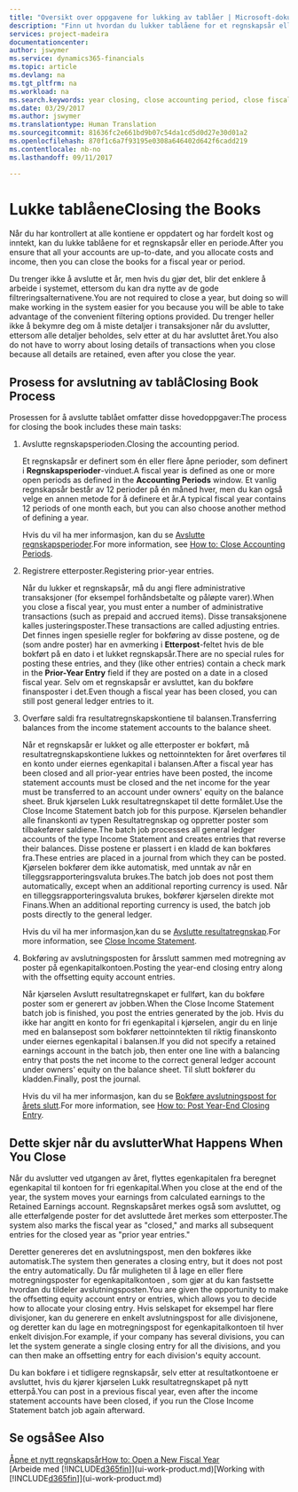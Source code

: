```yaml
---
title: "Oversikt over oppgavene for lukking av tablåer | Microsoft-dokumentasjon"
description: "Finn ut hvordan du lukker tablåene for et regnskapsår eller en regnskapsperiode, og hva som skjer etter at du har lukket ved utgangen av året."
services: project-madeira
documentationcenter: 
author: jswymer
ms.service: dynamics365-financials
ms.topic: article
ms.devlang: na
ms.tgt_pltfrm: na
ms.workload: na
ms.search.keywords: year closing, close accounting period, close fiscal year, bank account detailed trial balance
ms.date: 03/29/2017
ms.author: jswymer
ms.translationtype: Human Translation
ms.sourcegitcommit: 81636fc2e661bd9b07c54da1cd5d0d27e30d01a2
ms.openlocfilehash: 870f1c6a7f93195e0308a646402d642f6cadd219
ms.contentlocale: nb-no
ms.lasthandoff: 09/11/2017

---
```

# <a name="closing-the-books"></a><span data-ttu-id="8322f-103">Lukke tablåene</span><span class="sxs-lookup"><span data-stu-id="8322f-103">Closing the Books</span></span>
<span data-ttu-id="8322f-104">Når du har kontrollert at alle kontiene er oppdatert og har fordelt kost og inntekt, kan du lukke tablåene for et regnskapsår eller en periode.</span><span class="sxs-lookup"><span data-stu-id="8322f-104">After you ensure that all your accounts are up-to-date, and you allocate costs and income, then you can close the books for a fiscal year or period.</span></span>

<span data-ttu-id="8322f-105">Du trenger ikke å avslutte et år, men hvis du gjør det, blir det enklere å arbeide i systemet, ettersom du kan dra nytte av de gode filtreringsalternativene.</span><span class="sxs-lookup"><span data-stu-id="8322f-105">You are not required to close a year, but doing so will make working in the system easier for you because you will be able to take advantage of the convenient filtering options provided.</span></span> <span data-ttu-id="8322f-106">Du trenger heller ikke å bekymre deg om å miste detaljer i transaksjoner når du avslutter, ettersom alle detaljer beholdes, selv etter at du har avsluttet året.</span><span class="sxs-lookup"><span data-stu-id="8322f-106">You also do not have to worry about losing details of transactions when you close because all details are retained, even after you close the year.</span></span>

## <a name="closing-book-process"></a><span data-ttu-id="8322f-107">Prosess for avslutning av tablå</span><span class="sxs-lookup"><span data-stu-id="8322f-107">Closing Book Process</span></span>
<span data-ttu-id="8322f-108">Prosessen for å avslutte tablået omfatter disse hovedoppgaver:</span><span class="sxs-lookup"><span data-stu-id="8322f-108">The process for closing the book includes these main tasks:</span></span>

1. <span data-ttu-id="8322f-109">Avslutte regnskapsperioden.</span><span class="sxs-lookup"><span data-stu-id="8322f-109">Closing the accounting period.</span></span>

    <span data-ttu-id="8322f-110">Et regnskapsår er definert som én eller flere åpne perioder, som definert i **Regnskapsperioder**-vinduet.</span><span class="sxs-lookup"><span data-stu-id="8322f-110">A fiscal year is defined as one or more open periods as defined in the **Accounting Periods** window.</span></span> <span data-ttu-id="8322f-111">Et vanlig regnskapsår består av 12 perioder på én måned hver, men du kan også velge en annen metode for å definere et år.</span><span class="sxs-lookup"><span data-stu-id="8322f-111">A typical fiscal year contains 12 periods of one month each, but you can also choose another method of defining a year.</span></span>

    <span data-ttu-id="8322f-112">Hvis du vil ha mer informasjon, kan du se [Avslutte regnskapsperioder](year-close-account-periods.md).</span><span class="sxs-lookup"><span data-stu-id="8322f-112">For more information, see [How to: Close Accounting Periods](year-close-account-periods.md).</span></span>
2. <span data-ttu-id="8322f-113">Registrere etterposter.</span><span class="sxs-lookup"><span data-stu-id="8322f-113">Registering prior-year entries.</span></span>

    <span data-ttu-id="8322f-114">Når du lukker et regnskapsår, må du angi flere administrative transaksjoner (for eksempel forhåndsbetalte og påløpte varer).</span><span class="sxs-lookup"><span data-stu-id="8322f-114">When you close a fiscal year, you must enter a number of administrative transactions (such as prepaid and accrued items).</span></span> <span data-ttu-id="8322f-115">Disse transaksjonene kalles justeringsposter.</span><span class="sxs-lookup"><span data-stu-id="8322f-115">These transactions are called adjusting entries.</span></span> <span data-ttu-id="8322f-116">Det finnes ingen spesielle regler for bokføring av disse postene, og de (som andre poster) har en avmerking i **Etterpost**-feltet hvis de ble bokført på en dato i et lukket regnskapsår.</span><span class="sxs-lookup"><span data-stu-id="8322f-116">There are no special rules for posting these entries, and they (like other entries) contain a check mark in the **Prior-Year Entry** field if they are posted on a date in a closed fiscal year.</span></span> <span data-ttu-id="8322f-117">Selv om et regnskapsår er avsluttet, kan du bokføre finansposter i det.</span><span class="sxs-lookup"><span data-stu-id="8322f-117">Even though a fiscal year has been closed, you can still post general ledger entries to it.</span></span>
3. <span data-ttu-id="8322f-118">Overføre saldi fra resultatregnskapskontiene til balansen.</span><span class="sxs-lookup"><span data-stu-id="8322f-118">Transferring balances from the income statement accounts to the balance sheet.</span></span>

    <span data-ttu-id="8322f-119">Når et regnskapsår er lukket og alle etterposter er bokført, må resultatregnskapskontiene lukkes og nettoinntekten for året overføres til en konto under eiernes egenkapital i balansen.</span><span class="sxs-lookup"><span data-stu-id="8322f-119">After a fiscal year has been closed and all prior-year entries have been posted, the income statement accounts must be closed and the net income for the year must be transferred to an account under owners' equity on the balance sheet.</span></span> <span data-ttu-id="8322f-120">Bruk kjørselen Lukk resultatregnskapet til dette formålet.</span><span class="sxs-lookup"><span data-stu-id="8322f-120">Use the Close Income Statement batch job for this purpose.</span></span> <span data-ttu-id="8322f-121">Kjørselen behandler alle finanskonti av typen Resultatregnskap og oppretter poster som tilbakefører saldiene.</span><span class="sxs-lookup"><span data-stu-id="8322f-121">The batch job processes all general ledger accounts of the type Income Statement and creates entries that reverse their balances.</span></span> <span data-ttu-id="8322f-122">Disse postene er plassert i en kladd de kan bokføres fra.</span><span class="sxs-lookup"><span data-stu-id="8322f-122">These entries are placed in a journal from which they can be posted.</span></span> <span data-ttu-id="8322f-123">Kjørselen bokfører dem ikke automatisk, med unntak av når en tilleggsrapporteringsvaluta brukes.</span><span class="sxs-lookup"><span data-stu-id="8322f-123">The batch job does not post them automatically, except when an additional reporting currency is used.</span></span> <span data-ttu-id="8322f-124">Når en tilleggsrapporteringsvaluta brukes, bokfører kjørselen direkte mot Finans.</span><span class="sxs-lookup"><span data-stu-id="8322f-124">When an additional reporting currency is used, the batch job posts directly to the general ledger.</span></span>

    <span data-ttu-id="8322f-125">Hvis du vil ha mer informasjon,kan du se [Avslutte resultatregnskap](year-close-income-statement.md).</span><span class="sxs-lookup"><span data-stu-id="8322f-125">For more information, see [Close Income Statement](year-close-income-statement.md).</span></span>
4. <span data-ttu-id="8322f-126">Bokføring av avslutningsposten for årsslutt sammen med motregning av poster på egenkapitalkontoen.</span><span class="sxs-lookup"><span data-stu-id="8322f-126">Posting the year-end closing entry along with the offsetting equity account entries.</span></span>

    <span data-ttu-id="8322f-127">Når kjørselen Avslutt resultatregnskapet er fullført, kan du bokføre poster som er generert av jobben.</span><span class="sxs-lookup"><span data-stu-id="8322f-127">When the Close Income Statement batch job is finished, you post the entries generated by the job.</span></span> <span data-ttu-id="8322f-128">Hvis du ikke har angitt en konto for fri egenkapital i kjørselen, angir du en linje med en balansepost som bokfører nettoinntekten til riktig finanskonto under eiernes egenkapital i balansen.</span><span class="sxs-lookup"><span data-stu-id="8322f-128">If you did not specify a retained earnings account in the batch job, then enter one line with a balancing entry that posts the net income to the correct general ledger account under owners' equity on the balance sheet.</span></span> <span data-ttu-id="8322f-129">Til slutt bokfører du kladden.</span><span class="sxs-lookup"><span data-stu-id="8322f-129">Finally, post the journal.</span></span>

    <span data-ttu-id="8322f-130">Hvis du vil ha mer informasjon, kan du se [Bokføre avslutningspost for årets slutt](year-how-post-year-end-close-entry.md).</span><span class="sxs-lookup"><span data-stu-id="8322f-130">For more information, see [How to: Post Year-End Closing Entry](year-how-post-year-end-close-entry.md).</span></span>

## <a name="what-happens-when-you-close"></a><span data-ttu-id="8322f-131">Dette skjer når du avslutter</span><span class="sxs-lookup"><span data-stu-id="8322f-131">What Happens When You Close</span></span>
<span data-ttu-id="8322f-132">Når du avslutter ved utgangen av året, flyttes egenkapitalen fra beregnet egenkapital til kontoen for fri egenkapital.</span><span class="sxs-lookup"><span data-stu-id="8322f-132">When you close at the end of the year, the system moves your earnings from calculated earnings to the Retained Earnings account.</span></span> <span data-ttu-id="8322f-133">Regnskapsåret merkes også som avsluttet, og alle etterfølgende poster for det avsluttede året merkes som etterposter.</span><span class="sxs-lookup"><span data-stu-id="8322f-133">The system also marks the fiscal year as "closed," and marks all subsequent entries for the closed year as "prior year entries."</span></span>

<span data-ttu-id="8322f-134">Deretter genereres det en avslutningspost, men den bokføres ikke automatisk.</span><span class="sxs-lookup"><span data-stu-id="8322f-134">The system then generates a closing entry, but it does not post the entry automatically.</span></span> <span data-ttu-id="8322f-135">Du får muligheten til å lage en eller flere motregningsposter for egenkapitalkontoen , som gjør at du kan fastsette hvordan du tildeler avslutningsposten.</span><span class="sxs-lookup"><span data-stu-id="8322f-135">You are given the opportunity to make the offsetting equity account entry or entries, which allows you to decide how to allocate your closing entry.</span></span> <span data-ttu-id="8322f-136">Hvis selskapet for eksempel har flere divisjoner, kan du generere en enkelt avslutningspost for alle divisjonene, og deretter kan du lage en motregningspost for egenkapitalkontoen til hver enkelt divisjon.</span><span class="sxs-lookup"><span data-stu-id="8322f-136">For example, if your company has several divisions, you can let the system generate a single closing entry for all the divisions, and you can then make an offsetting entry for each division's equity account.</span></span>

<span data-ttu-id="8322f-137">Du kan bokføre i et tidligere regnskapsår, selv etter at resultatkontoene er avsluttet, hvis du kjører kjørselen Lukk resultatregnskapet på nytt etterpå.</span><span class="sxs-lookup"><span data-stu-id="8322f-137">You can post in a previous fiscal year, even after the income statement accounts have been closed, if you run the Close Income Statement batch job again afterward.</span></span>

## <a name="see-also"></a><span data-ttu-id="8322f-138">Se også</span><span class="sxs-lookup"><span data-stu-id="8322f-138">See Also</span></span>
[<span data-ttu-id="8322f-139">Åpne et nytt regnskapsår</span><span class="sxs-lookup"><span data-stu-id="8322f-139">How to: Open a New Fiscal Year</span></span>](finance-how-open-new-fiscal-year.md)  
<span data-ttu-id="8322f-140">[Arbeide med [!INCLUDE[d365fin](includes/d365fin_md.md)]](ui-work-product.md)</span><span class="sxs-lookup"><span data-stu-id="8322f-140">[Working with [!INCLUDE[d365fin](includes/d365fin_md.md)]](ui-work-product.md)</span></span>

